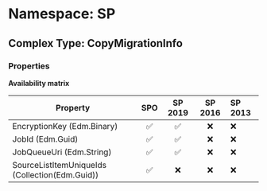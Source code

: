 # Namespace: SP

## Complex Type: CopyMigrationInfo

### Properties

**Availability matrix**

Property | SPO | SP 2019 | SP 2016 | SP 2013
----------|:---:|:-------:|:-------:|:-------
EncryptionKey (Edm.Binary) | ✅ | ✅ | ❌ | ❌
JobId (Edm.Guid) | ✅ | ✅ | ❌ | ❌
JobQueueUri (Edm.String) | ✅ | ✅ | ❌ | ❌
SourceListItemUniqueIds (Collection(Edm.Guid)) | ✅ | ❌ | ❌ | ❌
